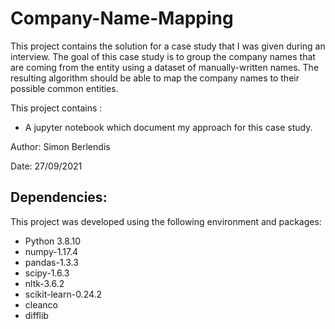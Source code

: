 # Company-Name-Mapping

This project contains the solution for a case study that I was given during an interview.
The goal of this case study is to group the company names that are coming from the entity using a dataset of manually-written names.
The resulting algorithm should be able to map the company names to their possible common entities. 

This project contains :
<!--- * A spreadsheet with nearly 5000 raw company names -->
 * A jupyter notebook which document my approach for this case study.
<!--- * A python script containing the resulting algorithm  -->

Author: Simon Berlendis

Date: 27/09/2021

## Dependencies:

This project was developed using the following environment and packages: 
 * Python 3.8.10
 * numpy-1.17.4
 * pandas-1.3.3
 * scipy-1.6.3
 * nltk-3.6.2
 * scikit-learn-0.24.2
 * cleanco
 * difflib


